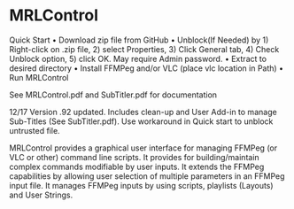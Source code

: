 # MRLControl
Quick Start
• Download zip file from GitHub
• Unblock(If Needed) by 1) Right-click on .zip file, 2) select Properties, 3) Click General tab, 4) Check Unblock option, 5) click OK. May require Admin password.
• Extract to desired directory
• Install FFMPeg and/or VLC (place vlc location in Path)
• Run MRLControl

See MRLControl.pdf and SubTitler.pdf for documentation

12/17 Version .92 updated. Includes clean-up and User Add-in to manage Sub-Titles (See SubTitler.pdf). Use workaround in Quick start to unblock untrusted file.

MRLControl provides a graphical user interface for managing FFMPeg (or VLC or other) command line scripts. It provides for building/maintain complex commands modifiable by user inputs. It extends the FFMPeg capabilities by allowing user selection of multiple parameters in an FFMPeg input file. It manages FFMPeg inputs by using scripts, playlists (Layouts) and User Strings.
